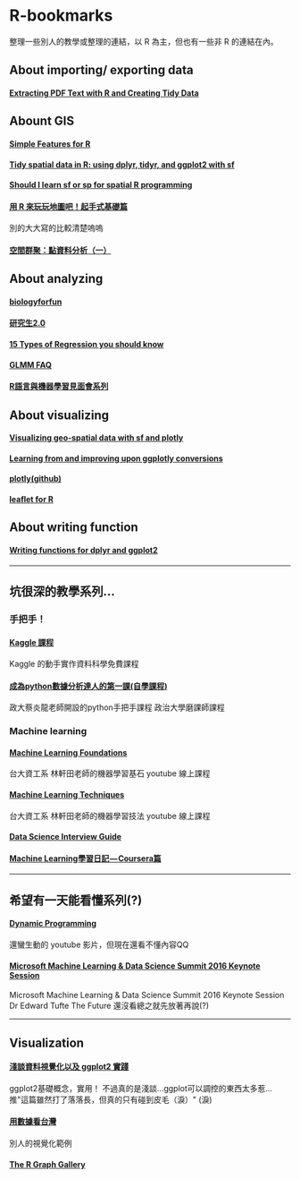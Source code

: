 # R-bookmarks
整理一些別人的教學或整理的連結，以 R 為主，但也有一些非 R 的連結在內。

## About importing/ exporting data

#### [Extracting PDF Text with R and Creating Tidy Data](https://www.r-bloggers.com/extracting-pdf-text-with-r-and-creating-tidy-data/)


## Abount GIS

#### [Simple Features for R](https://cran.r-project.org/web/packages/sf/vignettes/sf1.html#sfc-simple-feature-geometry-list-column)

#### [Tidy spatial data in R: using dplyr, tidyr, and ggplot2 with sf](http://strimas.com/r/tidy-sf/)

#### [Should I learn sf or sp for spatial R programming](https://www.r-bloggers.com/should-i-learn-sf-or-sp-for-spatial-r-programming/)

#### [用 R 來玩玩地圖吧！起手式基礎篇](http://map-testing.blogspot.tw/2016/09/r.html)
別的大大寫的比較清楚嗚嗚

#### [空間群聚：點資料分析（一）](http://map-testing.blogspot.tw/2016/09/blog-post_26.html)

## About analyzing

#### [biologyforfun](https://biologyforfun.wordpress.com/)

#### [研究生2.0](https://researcher20.com/2010/10/29/stats-concepts-index/)

#### [15 Types of Regression you should know](https://www.r-bloggers.com/15-types-of-regression-you-should-know/)

#### [GLMM FAQ](https://bbolker.github.io/mixedmodels-misc/glmmFAQ.html#model-extensions-overdispersion-zero-inflation)

#### [R語言與機器學習見面會系列](https://ithelp.ithome.com.tw/users/20103434/ironman/1056?page=2)


## About visualizing

#### [Visualizing geo-spatial data with sf and plotly](https://www.r-bloggers.com/visualizing-geo-spatial-data-with-sf-and-plotly/)

#### [Learning from and improving upon ggplotly conversions](https://blog.cpsievert.me/2018/01/30/learning-improving-ggplotly-geom-sf/)

#### [plotly(github)](https://github.com/ropensci/plotly)

#### [leaflet for R](https://rstudio.github.io/leaflet/markers.html)

## About writing function

#### [Writing functions for dplyr and ggplot2](https://www.r-bloggers.com/writing-functions-for-dplyr-and-ggplot2-april-2-2018/)

----

## 坑很深的教學系列...

### 手把手！

#### [Kaggle 課程](https://www.kaggle.com/learn/overview)
Kaggle 的動手實作資料科學免費課程

#### [成為python數據分析達人的第一課(自學課程)](http://moocs.nccu.edu.tw/course/123/intro)
政大蔡炎龍老師開設的python手把手課程 政治大學磨課師課程

### Machine learning

#### [Machine Learning Foundations](https://www.youtube.com/watch?v=nQvpFSMPhr0&list=PLXVfgk9fNX2I7tB6oIINGBmW50rrmFTqf)
台大資工系 林軒田老師的機器學習基石 youtube 線上課程

#### [Machine Learning Techniques](https://www.youtube.com/watch?v=A-GxGCCAIrg&list=PLXVfgk9fNX2IQOYPmqjqWsNUFl2kpk1U2)
台大資工系 林軒田老師的機器學習技法 youtube 線上課程

#### [Data Science Interview Guide](https://towardsdatascience.com/data-science-interview-guide-4ee9f5dc778)

#### [Machine Learning學習日記 — Coursera篇 ](https://medium.com/@ken90242/machine-learning%E5%AD%B8%E7%BF%92%E6%97%A5%E8%A8%98-coursera%E7%AF%87-%E6%A5%94%E5%AD%90-b4843f5d9e49)
----

## 希望有一天能看懂系列(?)

#### [Dynamic Programming](https://www.youtube.com/watch?v=DiAtV7SneRE)
還蠻生動的 youtube 影片，但現在還看不懂內容QQ

#### [Microsoft Machine Learning & Data Science Summit 2016 Keynote Session](https://www.youtube.com/watch?v=rHUDJ8RyseQ)
Microsoft Machine Learning & Data Science Summit 2016 Keynote Session Dr Edward Tufte The Future
還沒看總之就先放著再說(?)

----
## Visualization

#### [淺談資料視覺化以及 ggplot2 實踐](https://leemengtaiwan.github.io/data-visualization-from-matplotlib-to-ggplot2.html)
ggplot2基礎概念，實用！ 不過真的是淺談...ggplot可以調控的東西太多惹...
推"這篇雖然打了落落長，但真的只有碰到皮毛（淚）" (淚)

#### [用數據看台灣](https://www.taiwanstat.com/realtime/)
別人的視覺化範例

#### [The R Graph Gallery](https://www.r-graph-gallery.com/)
